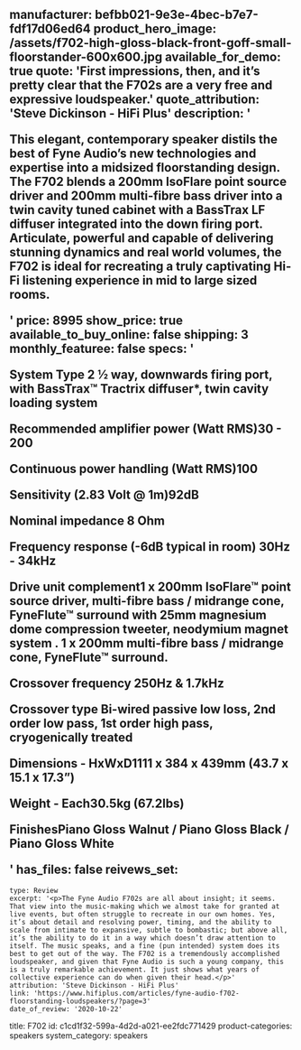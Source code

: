manufacturer: befbb021-9e3e-4bec-b7e7-fdf17d06ed64
product_hero_image: /assets/f702-high-gloss-black-front-goff-small-floorstander-600x600.jpg
available_for_demo: true
quote: 'First impressions, then, and it’s pretty clear that the F702s are a very free and expressive loudspeaker.'
quote_attribution: 'Steve Dickinson - HiFi Plus'
description: '<p>This elegant, contemporary speaker distils the best of Fyne Audio’s new technologies and expertise into a midsized floorstanding design. The F702 blends a 200mm IsoFlare point source driver and 200mm multi-fibre bass driver into a twin cavity tuned cabinet with a BassTrax LF diffuser integrated into the down firing port. Articulate, powerful and capable of delivering stunning dynamics and real world volumes, the F702 is ideal for recreating a truly captivating Hi-Fi listening experience in mid to large sized rooms.</p>'
price: 8995
show_price: true
available_to_buy_online: false
shipping: 3
monthly_featuree: false
specs: '<p>System Type 2 ½ way, downwards firing port, with BassTrax™ Tractrix diffuser*, twin cavity loading system</p><p>Recommended amplifier power (Watt RMS)30 - 200</p><p>Continuous power handling (Watt RMS)100</p><p>Sensitivity (2.83 Volt @ 1m)92dB</p><p>Nominal impedance 8 Ohm</p><p>Frequency response (-6dB typical in room) 30Hz - 34kHz</p><p>Drive unit complement1 x 200mm IsoFlare™ point source driver, multi-fibre bass / midrange cone, FyneFlute™ surround with 25mm magnesium dome compression tweeter, neodymium magnet system . 1 x 200mm multi-fibre bass / midrange cone, FyneFlute™ surround.</p><p>Crossover frequency 250Hz &amp; 1.7kHz</p><p>Crossover type Bi-wired passive low loss, 2nd order low pass, 1st order high pass, cryogenically treated</p><p>Dimensions - HxWxD1111 x 384 x 439mm (43.7 x 15.1 x 17.3”)</p><p>Weight - Each30.5kg (67.2lbs)</p><p>FinishesPiano Gloss Walnut / Piano Gloss Black / Piano Gloss White</p>'
has_files: false
reivews_set:
  -
    type: Review
    excerpt: '<p>The Fyne Audio F702s are all about insight; it seems. That view into the music-making which we almost take for granted at live events, but often struggle to recreate in our own homes. Yes, it’s about detail and resolving power, timing, and the ability to scale from intimate to expansive, subtle to bombastic; but above all, it’s the ability to do it in a way which doesn’t draw attention to itself. The music speaks, and a fine (pun intended) system does its best to get out of the way. The F702 is a tremendously accomplished loudspeaker, and given that Fyne Audio is such a young company, this is a truly remarkable achievement. It just shows what years of collective experience can do when given their head.</p>'
    attribution: 'Steve Dickinson - HiFi Plus'
    link: 'https://www.hifiplus.com/articles/fyne-audio-f702-floorstanding-loudspeakers/?page=3'
    date_of_review: '2020-10-22'
title: F702
id: c1cd1f32-599a-4d2d-a021-ee2fdc771429
product-categories: speakers
system_category: speakers
